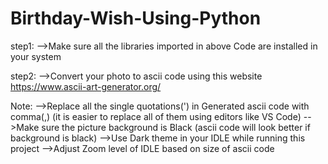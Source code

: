 # Birthday-Wish-Using-Python

step1:
-->Make sure all the libraries imported in above Code are installed in your system

step2:
-->Convert your photo to ascii code using this website https://www.ascii-art-generator.org/


Note:
-->Replace all the single quotations(') in Generated ascii code with comma(,) (it is easier to replace all of them using editors like VS Code)
-->Make sure the picture background is Black (ascii code will look better if background is black)
-->Use Dark theme in your IDLE while running this project
-->Adjust Zoom level of IDLE based on size of ascii code



